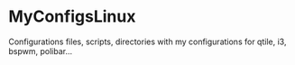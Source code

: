 # MyConfigsLinux
Configurations files, scripts, directories with my configurations for qtile, i3, bspwm, polibar...
